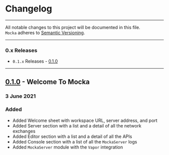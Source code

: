 Changelog
=========

---

All notable changes to this project will be documented in this file.<br>
`Mocka` adheres to [Semantic Versioning](http://semver.org/).

---

### 0.x Releases
- `0.1.x` Releases - [0.1.0](#010---welcome-to-mocka)

---

## [0.1.0](https://github.com/wise-emotions/mocka/releases/tag/0.1.0) - Welcome To Mocka
### 3 June 2021
### Added
- Added Welcome sheet with workspace URL, server address, and port
- Added Server section with a list and a detail of all the network exchanges
- Added Editor section with a list and a detail of all the APIs
- Added Console section with a list of all the `MockaServer` logs
- Added `MockaServer` module with the `Vapor` integration
